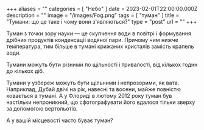 +++
aliases = ""
categories = [ "Небо" ]
date = 2023-02-01T22:00:00.000Z
description = ""
image = "/images/Fog.png"
tags = [ "туман" ]
title = "Тумани: що це таке і чому вони з'являються?"
type = "post"
url = ""
+++

Туман з точки зору науки — це скупчення води в повітрі і формування дрібних продуктів конденсації водяної пари. Причому чим нижче температура, тим більше в тумані крижаних кристалів замість крапель води.

Тумани можуть бути різними по щільності і тривалості, від кількох годин до кількох діб.

Тумани у узбереж можуть бути щільними і непрозорими, як вата. Наприклад, Дубай двічі на рік, навесні та восени, майже повністю ховається в тумані. А у Флориді в лютому 2012 року туман був настільки непроникний, що сфотографувати його вдалося тільки зверху за допомогою вертольотів.

А у вашій місцевості часто буває туман?
